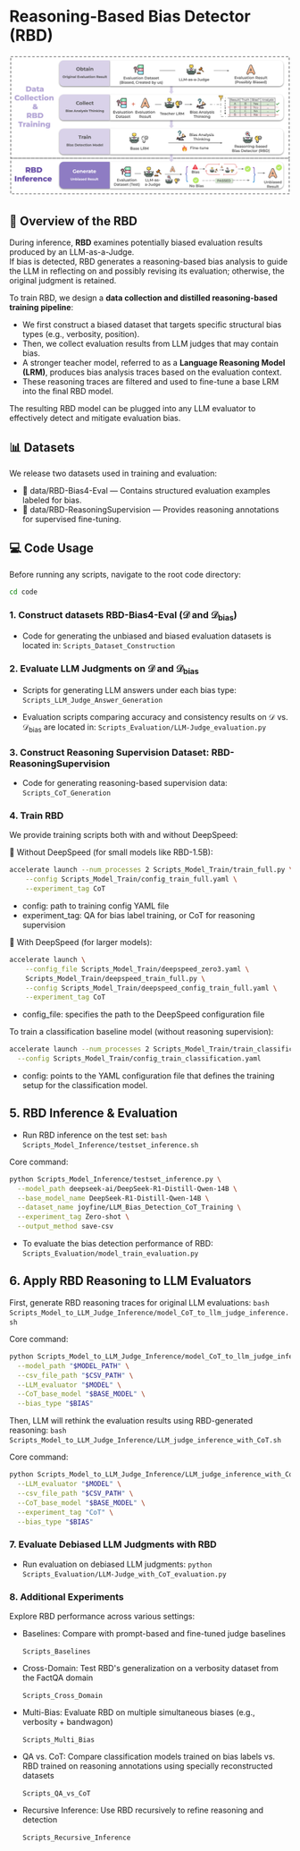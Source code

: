 # Reasoning-Based Bias Detector (RBD)

![RBD Pipeline Overview](images/pipeline.png)

## 🧠 Overview of the RBD

During inference, **RBD** examines potentially biased evaluation results produced by an LLM-as-a-Judge.  
If bias is detected, RBD generates a reasoning-based bias analysis to guide the LLM in reflecting on and possibly revising its evaluation; otherwise, the original judgment is retained.

To train RBD, we design a **data collection and distilled reasoning-based training pipeline**:

- We first construct a biased dataset that targets specific structural bias types (e.g., verbosity, position).
- Then, we collect evaluation results from LLM judges that may contain bias.
- A stronger teacher model, referred to as a **Language Reasoning Model (LRM)**, produces bias analysis traces based on the evaluation context.
- These reasoning traces are filtered and used to fine-tune a base LRM into the final RBD model.

The resulting RBD model can be plugged into any LLM evaluator to effectively detect and mitigate evaluation bias.


## 📊 Datasets

We release two datasets used in training and evaluation:

- 📂 data/RBD-Bias4-Eval — Contains structured evaluation examples labeled for bias.
- 📂 data/RBD-ReasoningSupervision — Provides reasoning annotations for supervised fine-tuning.


## 💻 Code Usage

Before running any scripts, navigate to the root code directory:

```bash
cd code
```

### 1. Construct datasets RBD-Bias4-Eval ($\mathcal{D}$ and $\mathcal{D}_{\text{bias}}$)

- Code for generating the unbiased and biased evaluation datasets is located in: `Scripts_Dataset_Construction`

### 2. Evaluate LLM Judgments on $\mathcal{D}$ and $\mathcal{D}_{\text{bias}}$

- Scripts for generating LLM answers under each bias type: `Scripts_LLM_Judge_Answer_Generation`


- Evaluation scripts comparing accuracy and consistency results on $\mathcal{D}$ vs. $\mathcal{D}_{\text{bias}}$ are located in: `Scripts_Evaluation/LLM-Judge_evaluation.py`

### 3. Construct Reasoning Supervision Dataset: RBD-ReasoningSupervision

- Code for generating reasoning-based supervision data: `Scripts_CoT_Generation`

### 4. Train RBD

We provide training scripts both with and without DeepSpeed:

🔹 Without DeepSpeed (for small models like RBD-1.5B):
```bash 
accelerate launch --num_processes 2 Scripts_Model_Train/train_full.py \
    --config Scripts_Model_Train/config_train_full.yaml \
    --experiment_tag CoT
```

- config: path to training config YAML file
- experiment_tag: QA for bias label training, or CoT for reasoning supervision

🔹 With DeepSpeed (for larger models):


```bash 
accelerate launch \
    --config_file Scripts_Model_Train/deepspeed_zero3.yaml \
    Scripts_Model_Train/deepspeed_train_full.py \
    --config Scripts_Model_Train/deepspeed_config_train_full.yaml \
    --experiment_tag CoT
```

- config_file: specifies the path to the DeepSpeed configuration file

To train a classification baseline model (without reasoning supervision):

```bash
accelerate launch --num_processes 2 Scripts_Model_Train/train_classification.py \
  --config Scripts_Model_Train/config_train_classification.yaml
```
- config: points to the YAML configuration file that defines the training setup for the classification model.

## 5. RBD Inference & Evaluation

- Run RBD inference on the test set: `bash Scripts_Model_Inference/testset_inference.sh
`

Core command:

```bash
python Scripts_Model_Inference/testset_inference.py \
  --model_path deepseek-ai/DeepSeek-R1-Distill-Qwen-14B \
  --base_model_name DeepSeek-R1-Distill-Qwen-14B \
  --dataset_name joyfine/LLM_Bias_Detection_CoT_Training \
  --experiment_tag Zero-shot \
  --output_method save-csv
```

- To evaluate the bias detection performance of RBD: `Scripts_Evaluation/model_train_evaluation.py`


## 6. Apply RBD Reasoning to LLM Evaluators
First, generate RBD reasoning traces for original LLM evaluations: `bash Scripts_Model_to_LLM_Judge_Inference/model_CoT_to_llm_judge_inference.sh`


Core command:
```bash
python Scripts_Model_to_LLM_Judge_Inference/model_CoT_to_llm_judge_inference.py \
  --model_path "$MODEL_PATH" \
  --csv_file_path "$CSV_PATH" \
  --LLM_evaluator "$MODEL" \
  --CoT_base_model "$BASE_MODEL" \
  --bias_type "$BIAS"
```

Then, LLM will rethink the evaluation results using RBD-generated reasoning: `bash Scripts_Model_to_LLM_Judge_Inference/LLM_judge_inference_with_CoT.sh`

Core command:

```bash
python Scripts_Model_to_LLM_Judge_Inference/LLM_judge_inference_with_CoT.py \
  --LLM_evaluator "$MODEL" \
  --csv_file_path "$CSV_PATH" \
  --CoT_base_model "$BASE_MODEL" \
  --experiment_tag "CoT" \
  --bias_type "$BIAS"
```

### 7. Evaluate Debiased LLM Judgments with RBD
- Run evaluation on debiased LLM judgments: `python Scripts_Evaluation/LLM-Judge_with_CoT_evaluation.py`


### 8. Additional Experiments
Explore RBD performance across various settings:

- Baselines: Compare with prompt-based and fine-tuned judge baselines

    `Scripts_Baselines`

- Cross-Domain: Test RBD's generalization on a verbosity dataset from the FactQA domain

    `Scripts_Cross_Domain`

- Multi-Bias: Evaluate RBD on multiple simultaneous biases (e.g., verbosity + bandwagon)

    `Scripts_Multi_Bias`

- QA vs. CoT: Compare classification models trained on bias labels vs. RBD trained on reasoning annotations using specially reconstructed datasets

    `Scripts_QA_vs_CoT`

- Recursive Inference: Use RBD recursively to refine reasoning and detection

    `Scripts_Recursive_Inference`

